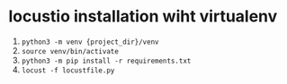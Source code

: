 # locustio installation wiht virtualenv

1. `python3 -m venv {project_dir}/venv`
2. `source venv/bin/activate`
3. `python3 -m pip install -r requirements.txt`
4. `locust -f locustfile.py`
